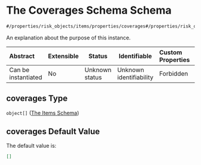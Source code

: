 # The Coverages Schema Schema

```txt
#/properties/risk_objects/items/properties/coverages#/properties/risk_objects/items/properties/coverages
```

An explanation about the purpose of this instance.


| Abstract            | Extensible | Status         | Identifiable            | Custom Properties | Additional Properties | Access Restrictions | Defined In                                                                  |
| :------------------ | ---------- | -------------- | ----------------------- | :---------------- | --------------------- | ------------------- | --------------------------------------------------------------------------- |
| Can be instantiated | No         | Unknown status | Unknown identifiability | Forbidden         | Allowed               | none                | [quotes.schema.json\*](../../out/quotes.schema.json "open original schema") |

## coverages Type

`object[]` ([The Items Schema](quotes-properties-the-risk_objects-schema-the-items-schema-properties-the-coverages-schema-the-items-schema.md))

## coverages Default Value

The default value is:

```json
[]
```
